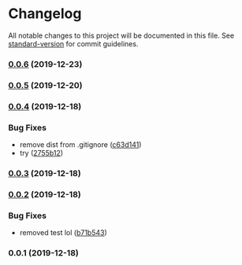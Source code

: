 # Changelog

All notable changes to this project will be documented in this file. See [standard-version](https://github.com/conventional-changelog/standard-version) for commit guidelines.

### [0.0.6](https://github.com/interviewstreet/enzyme-chai-a11y/compare/v0.0.5...v0.0.6) (2019-12-23)



### [0.0.5](https://github.com/interviewstreet/enzyme-chai-a11y/compare/v0.0.4...v0.0.5) (2019-12-20)



### [0.0.4](https://github.com/interviewstreet/enzyme-chai-a11y/compare/v0.0.3...v0.0.4) (2019-12-18)


### Bug Fixes

* remove dist from .gitignore ([c63d141](https://github.com/interviewstreet/enzyme-chai-a11y/commit/c63d141))
* try ([2755b12](https://github.com/interviewstreet/enzyme-chai-a11y/commit/2755b12))



### [0.0.3](https://github.com/interviewstreet/enzyme-chai-a11y/compare/v0.0.2...v0.0.3) (2019-12-18)



### [0.0.2](https://github.com/interviewstreet/enzyme-chai-a11y/compare/v0.0.1...v0.0.2) (2019-12-18)


### Bug Fixes

* removed test lol ([b71b543](https://github.com/interviewstreet/enzyme-chai-a11y/commit/b71b543))



### 0.0.1 (2019-12-18)
